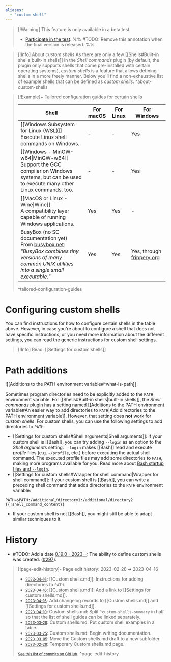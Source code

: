 ```yaml
---
aliases:
  - "custom shell"
---
```


 > [!Warning] This feature is only available in a beta test
 > - [Participate in the test](https://github.com/Taitava/obsidian-shellcommands/discussions/108#discussioncomment-5277523).
 > %% #TODO: Remove this annotation when the final version is released. %%

> [!Info] About _custom shells_
> As there are only a few [[Shells#Built-in shells|built-in shells]] in the _Shell commands_ plugin (by default, the plugin only supports shells that come pre-installed with certain operating systems), _custom shells_ is a feature that allows defining shells in a more freely manner. Below you'll find a non-exhaustive list of example shells that can be defined as _custom shells_.
> ^about-custom-shells

> [!Example]+ Tailored configuration guides for certain shells
> 
> | Shell | For macOS | For Linux | For Windows |
> | ------- | ---------------|-------------|--------------|
> | [[Windows Subsystem for Linux (WSL)]]<br>Execute Linux shell commands on Windows. | - | - | Yes |
> | [[Windows - MinGW-w64\|MinGW-w64]]<br>Support the GCC compiler on Windows systems, but can be used to execute many other Linux commands, too. | - | - | Yes |
> | [[MacOS or Linux - Wine\|Wine]]<br>A compatibility layer capable of running Windows applications. | Yes | Yes | - |
> | BusyBox (no SC documentation yet)<br> From [busybox.net](https://busybox.net/): _"BusyBox combines tiny versions of many common UNIX utilities into a single small executable."_ | Yes | Yes | Yes, through [frippery.org](https://frippery.org/busybox/index.html) |
> ^tailored-configuration-guides

# Configuring custom shells
You can find instructions for how to configure certain shells in the table above. However, in case you're about to configure a shell that does not have specific instructions, or you need more information about the different settings, you can read the generic instructions for custom shell settings.

> [!Info] Read: [[Settings for custom shells]]

# Path additions

![[Additions to the PATH environment variable#^what-is-path]]

Sometimes program directories need to be explicitly added to the `PATH` environment variable. For [[Shells#Built-in shells|built-in shells]], the _Shell commands_ plugin has a setting named [[Additions to the PATH environment variable#An easier way to add directories to `PATH`|Add directories to the PATH environment variable]]. However, that setting does **not** work for _custom shells_. For custom shells, you can use the following settings to add directories to `PATH`:
 - [[Settings for custom shells#Shell arguments|Shell arguments]]: If your custom shell is [[Bash]], you can try adding `--login` as an option to the _Shell arguments_ setting. `--login` makes [[Bash]] read and execute _profile_ files (e.g. `~/profile`, etc.)  before executing the actual shell command. The executed profile files may add some directories to `PATH`, making more programs available for you. Read more about [Bash startup files and `--login`](https://www.gnu.org/software/bash/manual/html_node/Bash-Startup-Files.html).
 - [[Settings for custom shells#Wrapper for shell command|Wrapper for shell command]]: If your custom shell is [[Bash]], you can write a preceding shell command that adds directories to the `PATH` environment variable:
  ```
  PATH=$PATH:/additional/directory1:/additional/directory2
  {{!shell_command_content}}
  ```
 - If your custom shell is not [[Bash]], you might still be able to adapt similar techniques to it.

# History
- #TODO: Add a date [0.19.0 - 2023--](https://github.com/Taitava/obsidian-shellcommands/blob/main/CHANGELOG.md#00---2023--): The ability to define custom shells was created. ([#297](https://github.com/Taitava/obsidian-shellcommands/issues/297)).

> [!page-edit-history]- Page edit history: 2023-02-28 &#10132; 2023-04-16
> - [<small>2023-04-16</small>](https://github.com/Taitava/obsidian-shellcommands-documentation/commit/fc3c95817de468cbc5cd34c3194497eb5952795f): [[Custom shells.md]]: Instructions for adding directories to `PATH`.
> - [<small>2023-04-16</small>](https://github.com/Taitava/obsidian-shellcommands-documentation/commit/9257518dccd978cfa94108d24ff748e90d336cfb): [[Custom shells.md]]: Add a link to [[Settings for custom shells.md]].
> - [<small>2023-04-16</small>](https://github.com/Taitava/obsidian-shellcommands-documentation/commit/af9616f369f5677077d2165cb54c7596abe7b6d2): Add changelog records to [[Custom shells.md]] and [[Settings for custom shells.md]].
> - [<small>2023-04-10</small>](https://github.com/Taitava/obsidian-shellcommands-documentation/commit/e1a5ac0a0a8b9a3a1532bbad7bb377e2d602dbf3): Custom shells.md: Split `^custom-shells-summary` in half so that the list of shell guides can be linked separately.
> - [<small>2023-03-28</small>](https://github.com/Taitava/obsidian-shellcommands-documentation/commit/cda9585a23ecbb64bccb380c75fa5df5ae32bc33): Custom shells.md: Put custom shell examples in a table.
> - [<small>2023-03-25</small>](https://github.com/Taitava/obsidian-shellcommands-documentation/commit/4f304a3cafb96df717a589d73194c3998e45f997): Custom shells.md: Begin writing documentation.
> - [<small>2023-03-05</small>](https://github.com/Taitava/obsidian-shellcommands-documentation/commit/561754f6cbe89180f451508e3cfd4d271240301a): Move the Custom shells.md draft to a new subfolder.
> - [<small>2023-02-28</small>](https://github.com/Taitava/obsidian-shellcommands-documentation/commit/d24ace5fdd47a710b6d7355ec9acf94926ecd64d): Temporary Custom shells.md page.
> 
> [<small>See this list of commits on GitHub</small>](https://github.com/Taitava/obsidian-shellcommands-documentation/commits/main/./Environments/Custom%20shells/Custom%20shells.md).
> ^page-edit-history